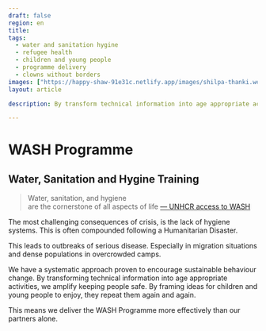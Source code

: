 ```yaml
---
draft: false
region: en
title:
tags:
  - water and sanitation hygine
  - refugee health
  - children and young people
  - programme delivery
  - clowns without borders
images: ["https://happy-shaw-91e31c.netlify.app/images/shilpa-thanki.webp"]
layout: article

description: By transform technical information into age appropriate activities we share key hygiene messages to children that they enjoy repeating again and again.

---
```


# WASH Programme

## Water, Sanitation and Hygine Training

> Water, sanitation, and hygiene<br>are the cornerstone of all aspects of&nbsp;life
[&mdash;&nbsp;UNHCR access to WASH](https://www.unhcr.org/water-sanitation-and-hygiene.html)

The most challenging consequences of crisis, is the lack of hygiene systems. This is often compounded following a Humanitarian Disaster.

This leads to outbreaks of serious disease. Especially in migration situations and dense populations in overcrowded camps.

We have a systematic approach proven to encourage sustainable behaviour change. By transforming technical information into age appropriate activities, we amplify keeping people safe. By framing ideas for children and young people to enjoy, they repeat them again and again.

This means we deliver the WASH Programme more effectively than our partners alone.

<!--Think about this as a spring board to three articles: refugee health, preventing outbreaks in Cox' and another Humanitarian Disaster -->

<!--Example: [Cox Bazar](https://clownswithoutborders.org.uk/children-leading-the-way/)
-->
<!-- We have a `turn key solution` to meet this need:
> We needed a sustainable and systematic approach to help children adopt handwashing as a regular practice.
[&mdash;&nbsp;Silvia Ramos, UNICEF](https://www.unicef.org/rosa/stories/rohingya-children-become-hygiene-promotion-ambassadors-during-covid-19-response-coxs-bazar)
-->

<!-- # Detail About WASH Programme
Content from this programme can even go viral.

We impart valuable life skills that help create a healthier environment, even for those not present.

We make the delivery of WASH more effective than the usual application of standard programming.

UNHCR, official:
during emergencies
protracted situations
create a healthier environment
refugees and host communities
affect communities that host them.
Untreated water
harsh environments
make access to WASH
Untreated water
proper sanitation
refugee health, education and livelihoods
WASH separate field of work, they are interdependent
refugee-led hygiene promotion activities
M&E, What is relevant for us to MONITOR?: https://wash.unhcr.org/download/wash-monitoring-system-briefing-note-v2/

migration and refugee situations
share key hygiene messages to children
games and songs
Wash goes viral.
train staff who
across dense refugee population
temporary accomodation

-->



<!--
![children dancing at a clown event](https://cwb.org.uk/images/children-dancing-at-a-clowning-event.jpg)
-->

<!--
CTA: Join "The Inner Circle" for our newsfeed.
CTA: Read more about:
Courses:
- Programme Delivery:
	- Girl's Rights
	- WASH. Water and Sanitation Hygiene
	- Wellbeing
- Training structure
- Monitoring and Evaluation Toolkit
-->